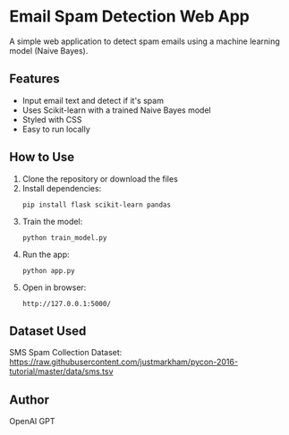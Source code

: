 
# Email Spam Detection Web App

A simple web application to detect spam emails using a machine learning model (Naive Bayes).

## Features

- Input email text and detect if it's spam
- Uses Scikit-learn with a trained Naive Bayes model
- Styled with CSS
- Easy to run locally

## How to Use

1. Clone the repository or download the files
2. Install dependencies:
   ```
   pip install flask scikit-learn pandas
   ```
3. Train the model:
   ```
   python train_model.py
   ```
4. Run the app:
   ```
   python app.py
   ```
5. Open in browser:
   ```
   http://127.0.0.1:5000/
   ```

## Dataset Used

SMS Spam Collection Dataset:
https://raw.githubusercontent.com/justmarkham/pycon-2016-tutorial/master/data/sms.tsv

## Author

OpenAI GPT
